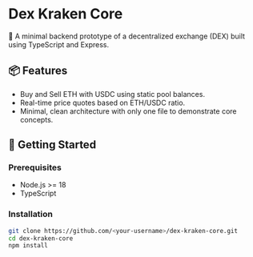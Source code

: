 # Dex Kraken Core

🦑 A minimal backend prototype of a decentralized exchange (DEX) built using TypeScript and Express.

## 📦 Features

- Buy and Sell ETH with USDC using static pool balances.
- Real-time price quotes based on ETH/USDC ratio.
- Minimal, clean architecture with only one file to demonstrate core concepts.

## 🚀 Getting Started

### Prerequisites

- Node.js >= 18
- TypeScript

### Installation

```bash
git clone https://github.com/<your-username>/dex-kraken-core.git
cd dex-kraken-core
npm install
